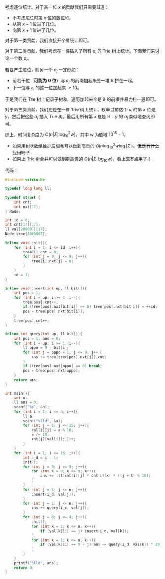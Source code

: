 考虑逐位统计。对于某一位 $x$ 的贡献我们只需要知道：

- 不考虑进位时第 $x$ 位的数位和。
- 从第 $x - 1$ 位进了几位。
- 向第 $x + 1$ 位进了几位。

对于第一类贡献，我们直接开个桶统计即可。

对于第二类贡献，我们考虑在一棵插入了所有 $a_i$ 的 Trie 树上统计。下面我们来讨论一个数 $a_i$。

若要产生进位，则另一个 $a_j$ 一定形如：

- 前若干位（**可能为 $0$ 位**）与 $a_i$ 的前缀加起来是一堆 $9$ 拼在一起。
- 下一位与 $a_i$ 的这一位加起来 $\geq 10$。

于是我们在 Trie 树上记录子树和，遍历加起来全是 $9$ 的前缀并暴力扫一遍即可。

对于第三类贡献，我们还是在一棵 Trie 树上统计。枚举当前这个 $a_i$ 的第 $x$ 位是 $y$，然后把这些 $a_i$ 插入 Trie 树，最后用所有第 $x$ 位是 $9 - y$ 的 $a_j$ 类似地查询即可。

综上，时间复杂度为 $O(n |\Sigma| \log_{10}^2 w)$，其中 $w$ 为值域 $10^{15} - 1$。

- 如果用树状数组维护后缀和可以做到高贵的 $O(n \log_{10}^2 w \log |\Sigma|)$。~~但是有什么屁用吗？~~
- 如果上 Trie 树合并可以做到更高贵的 $O(n |\Sigma| \log_{10} w)$。~~看上去有点用了！~~

代码：
```cpp
#include <stdio.h>

typedef long long ll;

typedef struct {
	int cnt;
	int nxt[17];
} Node;

int id = 0;
int cnt[17][17];
ll val[200007][17];
Node tree[3000007];

inline void init(){
	for (int i = 1; i <= id; i++){
		tree[i].cnt = 0;
		for (int j = 0; j <= 9; j++){
			tree[i].nxt[j] = 0;
		}
	}
	id = 1;
}

inline void insert(int up, ll bit[]){
	int pos = 1;
	for (int i = up; i >= 1; i--){
		tree[pos].cnt++;
		if (tree[pos].nxt[bit[i]] == 0) tree[pos].nxt[bit[i]] = ++id;
		pos = tree[pos].nxt[bit[i]];
	}
	tree[pos].cnt++;
}

inline int query(int up, ll bit[]){
	int pos = 1, ans = 0;
	for (int i = up; i >= 1; i--){
		ll oppo = 9 - bit[i];
		for (int j = oppo + 1; j <= 9; j++){
			ans += tree[tree[pos].nxt[j]].cnt;
		}
		if (tree[pos].nxt[oppo] == 0) break;
		pos = tree[pos].nxt[oppo];
	}
	return ans;
}

int main(){
	int n;
	ll ans = 0;
	scanf("%d", &n);
	for (int i = 1; i <= n; i++){
		ll a;
		scanf("%lld", &a);
		for (int j = 1; j <= 15; j++){
			val[i][j] = a % 10;
			a /= 10;
			cnt[j][val[i][j]]++;
		}
	}
	for (int i = 1; i <= 16; i++){
		int i_d = i - 1;
		init();
		for (int j = 0; j <= 9; j++){
			for (int k = 0; k <= 9; k++){
				ans += (ll)cnt[i][j] * cnt[i][k] * ((j + k) % 10);
			}
		}
		for (int j = 1; j <= n; j++){
			insert(i_d, val[j]);
		}
		for (int j = 1; j <= n; j++){
			ans += query(i_d, val[j]);
		}
		for (int j = 0; j <= 4; j++){
			init();
			for (int k = 1; k <= n; k++){
				if (val[k][i] == j) insert(i_d, val[k]);
			}
			for (int k = 1; k <= n; k++){
				if (val[k][i] == 9 - j) ans -= query(i_d, val[k]) * 20;
			}
		}
	}
	printf("%lld", ans);
	return 0;
}
```